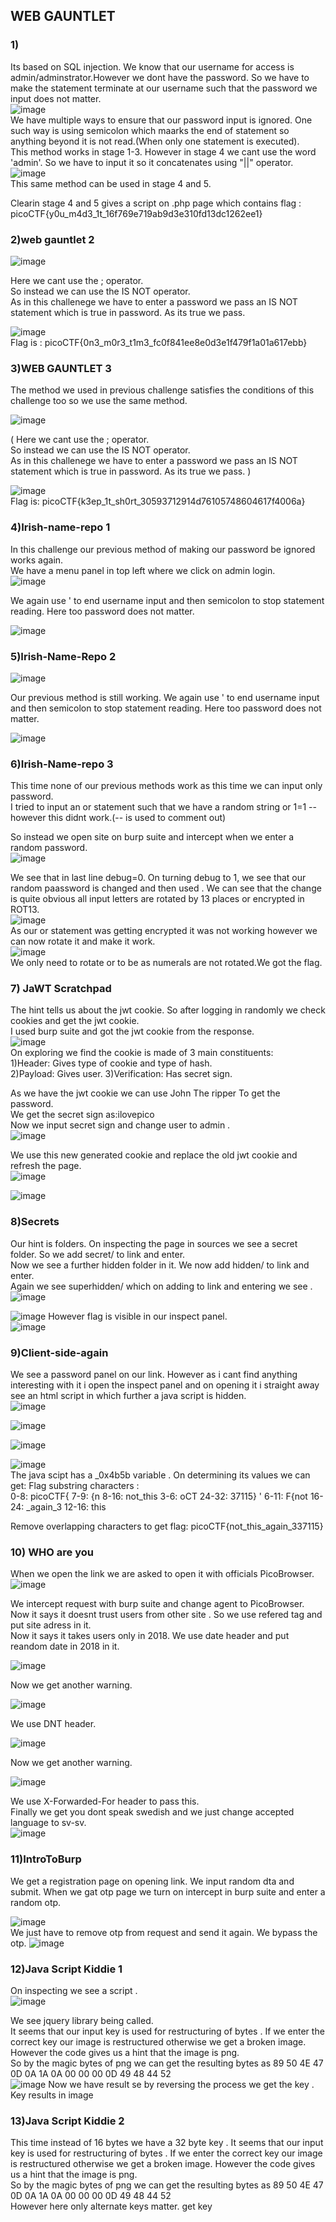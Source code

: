 ## WEB GAUNTLET
### 1)
Its based on SQL injection. We know that our username for access is admin/adminstrator.However we dont have the password. So we have to make the statement terminate at our username such that the password we input does not matter.  
![image](https://github.com/Ritwik-Rai/CSOC24/assets/143336354/91bc4ed0-d9e2-4c7f-9344-a35a5c923a4c)  
We have multiple ways to ensure that our password input is ignored. One such way is using semicolon which maarks the end of statement so anything beyond it is not read.(When only one statement is executed).  
This method works in stage 1-3.
However in stage 4 we cant use the word 'admin'. So we have to input it so it concatenates using "||" operator.  
![image](https://github.com/Ritwik-Rai/CSOC24/assets/143336354/2154abed-b560-4eb9-8b6f-86634679ca94)  
This same method can be used in stage 4 and 5.  

Clearin stage 4 and 5 gives a script on .php page which contains flag : picoCTF{y0u_m4d3_1t_16f769e719ab9d3e310fd13dc1262ee1}  

### 2)web gauntlet 2
![image](https://github.com/Ritwik-Rai/CSOC24/assets/143336354/942097df-5a27-4f07-bd52-cd80a796e3db)  

  Here we cant use the ; operator.  
So instead we can use the IS NOT operator.  
As in this challenege we have to enter a password we pass an IS NOT statement which is true in password. As its true we pass.  

![image](https://github.com/Ritwik-Rai/CSOC24/assets/143336354/f8736d26-6c6a-4f8d-b03e-2e81196edf45)    
Flag is : picoCTF{0n3_m0r3_t1m3_fc0f841ee8e0d3e1f479f1a01a617ebb}

### 3)WEB GAUNTLET 3

The method we used in previous challenge satisfies the conditions of this challenge too so we use the same method.  

![image](https://github.com/Ritwik-Rai/CSOC24/assets/143336354/942097df-5a27-4f07-bd52-cd80a796e3db)  

( Here we cant use the ; operator.  
So instead we can use the IS NOT operator.  
As in this challenege we have to enter a password we pass an IS NOT statement which is true in password. As its true we pass.  )

![image](https://github.com/Ritwik-Rai/CSOC24/assets/143336354/40dc0d4f-330a-42b8-adeb-95dccd46dcb7)   
Flag is: picoCTF{k3ep_1t_sh0rt_30593712914d76105748604617f4006a}

### 4)Irish-name-repo 1

In this challenge our previous method of making our password be ignored works again.  
We have a menu panel in top left where we click on admin login.  
![image](https://github.com/Ritwik-Rai/CSOC24/assets/143336354/5c725560-edcb-4d0a-8bd6-5d6b67ec9bfd)  


We again use ' to end username input and then semicolon to stop statement reading.
Here too password does not matter.




![image](https://github.com/Ritwik-Rai/CSOC24/assets/143336354/b8808488-d05d-4935-928b-871d17c58834)

### 5)Irish-Name-Repo  2
![image](https://github.com/Ritwik-Rai/CSOC24/assets/143336354/e54a785c-15c7-41c0-9453-11d0f7f77c24)

Our previous method is still working.
We again use ' to end username input and then semicolon to stop statement reading.
Here too password does not matter.  

![image](https://github.com/Ritwik-Rai/CSOC24/assets/143336354/824268e0-30fb-4cc7-a9e4-558e76781644)  

### 6)Irish-Name-repo 3  
This time none of our previous methods work as this time we can input only password.  
I tried to input an or statement such that we have a random string or 1=1 -- however this didnt work.(-- is used to comment out)  

So instead we open site on burp suite and intercept when we enter a random password.  
![image](https://github.com/Ritwik-Rai/CSOC24/assets/143336354/27f9642d-4e2b-4b9c-98ec-bf7229e11a67)

We see that in last line debug=0. On turning debug to 1, we see that our random paassword is changed and then used . We can see that the change is quite obvious all input letters are rotated by 13 places or encrypted in ROT13.  
![image](https://github.com/Ritwik-Rai/CSOC24/assets/143336354/edaa56a4-06ee-4102-88df-a4600ddbfaaa)  
As our or statement was getting encrypted it was not working however we can now rotate it and make it work.   
![image](https://github.com/Ritwik-Rai/CSOC24/assets/143336354/f3efd715-9f4d-4df8-a494-604ac636fcdd)  
We only need to rotate or to be as numerals are not rotated.We got the flag.  

### 7) JaWT Scratchpad
The hint tells us about the jwt cookie. So after logging in randomly we check cookies and get the jwt cookie.  
I used burp suite and got the jwt cookie from the response.  
![image](https://github.com/Ritwik-Rai/CSOC24/assets/143336354/54fea564-c2e7-4e82-a9e7-8ff86d019868)  
On exploring we find the cookie is made of 3 main constituents:  
1)Header: Gives type of cookie and type of hash.  
2)Payload: Gives user.
3)Verification: Has secret sign.  

As we have the jwt cookie we can use John The ripper To get the password.  
We get the secret sign as:ilovepico  
Now we input secret sign and change user to admin .  
![image](https://github.com/Ritwik-Rai/CSOC24/assets/143336354/f1e0a064-ab1d-4e4d-a367-d77489cd06e8)

We use this new generated cookie and replace the old jwt cookie and refresh the page.  
![image](https://github.com/Ritwik-Rai/CSOC24/assets/143336354/80466f2d-81f9-414b-b73f-ffed7d052cb8)


![image](https://github.com/Ritwik-Rai/CSOC24/assets/143336354/6be14964-51a6-4445-b675-a6057f5579ab)  

### 8)Secrets  
Our hint is folders. On inspecting the page in sources we see a secret folder. So we add secret/ to link and enter.  
Now we see a further hidden folder in it. We now add hidden/ to link and enter.  
Again we see superhidden/ which on adding to link and entering we see .   
![image](https://github.com/Ritwik-Rai/CSOC24/assets/143336354/ee5df92b-6c59-43d7-a0fc-52a5bcf59f8d)

![image](https://github.com/Ritwik-Rai/CSOC24/assets/143336354/fb16c10e-abee-41e1-995a-b00cee5203ac)
However flag is visible in our inspect panel.  
![image](https://github.com/Ritwik-Rai/CSOC24/assets/143336354/c788fcd7-354d-4adb-ba25-2db98610cc7f)

### 9)Client-side-again  
We see a password panel on our link. However as i cant find anything interesting with it i open the inspect panel and on opening it i straight away see an html script in which further a java script is hidden.  
![image](https://github.com/Ritwik-Rai/CSOC24/assets/143336354/aa9cd789-9bd2-4346-aa8c-ffa8e4557873)  

![image](https://github.com/Ritwik-Rai/CSOC24/assets/143336354/d9da7318-c8c7-4351-ae91-b4ee7548d804)  

![image](https://github.com/Ritwik-Rai/CSOC24/assets/143336354/755615a9-0367-4fe7-b7d1-166bd037127d)  

![image](https://github.com/Ritwik-Rai/CSOC24/assets/143336354/db0c5924-0581-485e-8109-48b51f87da10)  
The java scipt has a _0x4b5b variable . On determining its values we can get: 
Flag substring characters :  
        0-8:  picoCTF{
        7-9:  {n
        8-16:  not_this
        3-6:  oCT
        24-32:  37115} '
        6-11:   F{not
        16-24:  _again_3
        12-16: this   
        
  Remove overlapping characters to get flag: picoCTF{not_this_again_337115}  

### 10)  WHO are you  
When we open the link we are asked to open it with officials PicoBrowser.  
![image](https://github.com/Ritwik-Rai/CSOC24/assets/143336354/a22f648d-60be-43c7-a964-533a1b36b799)

We intercept request with burp suite and change agent to PicoBrowser.  
Now it says it doesnt trust users from other site . So we use refered tag and put site adress in it.  
Now it says it takes users only in 2018. We use date header and put reandom date in 2018 in it. 


![image](https://github.com/Ritwik-Rai/CSOC24/assets/143336354/2200364d-5971-458d-972d-863e06707671)

Now we get another warning.  

![image](https://github.com/Ritwik-Rai/CSOC24/assets/143336354/403c6d2d-f5bd-4b1e-bf21-0dd3ccd31940)

We use DNT header.


![image](https://github.com/Ritwik-Rai/CSOC24/assets/143336354/12d8c1ee-3acf-4b6f-ab4d-93e37871e7a6)

Now we get another warning.

![image](https://github.com/Ritwik-Rai/CSOC24/assets/143336354/aed21727-a51f-4889-b280-b056ca652016)

We use X-Forwarded-For header to pass this.  
Finally we get you dont speak swedish and we just change accepted language to sv-sv.  
![image](https://github.com/Ritwik-Rai/CSOC24/assets/143336354/5267a5be-50c3-462b-be14-c121306e8bad)  

### 11)IntroToBurp  
We get a registration page on opening link. We input random dta and submit. When we gat otp page we turn on intercept in burp suite and enter a random otp.  



![image](https://github.com/Ritwik-Rai/CSOC24/assets/143336354/35b5e6c3-e886-4bec-982b-fef733ecf451)  
We just have to remove otp from request and send it again. We bypass the otp.
![image](https://github.com/Ritwik-Rai/CSOC24/assets/143336354/06d96dd9-8a3d-4891-8c70-56dbddc8b1d8)    

### 12)Java Script Kiddie 1 
On inspecting we see a script .  
![image](https://github.com/Ritwik-Rai/CSOC24/assets/143336354/61cc2ae2-c865-4760-aece-9d396d860701)

We see jquery library being called.  
It seems that our input key is used for restructuring of bytes . If we enter the correct key our image is restructured otherwise we get a broken image.
However the code gives us a hint that the image is png.  
So by the magic bytes of png we can get the resulting bytes as 89 50 4E 47 0D 0A 1A 0A 00 00 00 0D 49 48 44 52   
![image](https://github.com/Ritwik-Rai/CSOC24/assets/143336354/51d4abc4-2c10-43a0-9c4b-90de8416da45)
Now we have result se by reversing the process we get the key  .  
Key results in image


### 13)Java Script Kiddie 2
This time instead of 16 bytes we have a 32 byte key . 
It seems that our input key is used for restructuring of bytes . If we enter the correct key our image is restructured otherwise we get a broken image.
However the code gives us a hint that the image is png.  
So by the magic bytes of png we can get the resulting bytes as 89 50 4E 47 0D 0A 1A 0A 00 00 00 0D 49 48 44 52   
However here only alternate keys matter. get key












